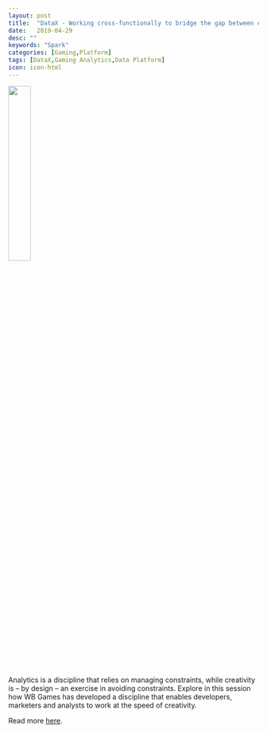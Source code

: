 ```yaml
---
layout: post
title:  "DataX - Working cross-functionally to bridge the gap between creative and analytical teams"
date:   2019-04-29
desc: ""
keywords: "Spark"
categories: [Gaming,Platform]
tags: [DataX,Gaming Analytics,Data Platform]
icon: icon-html
---
```


<img src="{{ site.img_path }}/datax/AWS-ReInvent-Badge.png" width="30%" display="block">


Analytics is a discipline that relies on managing constraints, while creativity is – by design – an exercise in avoiding constraints. Explore in this session how WB Games has developed a discipline that enables developers, marketers and analysts to work at the speed of creativity.

Read more [here](https://www.theinnovationenterprise.com/summits/gaming-analytics-summit-san-francisco-2019/agenda?_ga=2.210624405.1276306666.1556552659-759658737.1555905947).